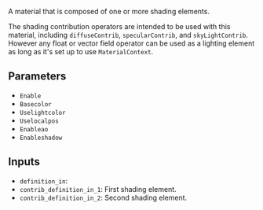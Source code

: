 A material that is composed of one or more shading elements.

The shading contribution operators are intended to be used with this material,
including `diffuseContrib`, `specularContrib`, and `skyLightContrib`.
However any float or vector field operator can be used as a lighting element as long
as it's set up to use `MaterialContext`.

## Parameters

* `Enable`
* `Basecolor`
* `Uselightcolor`
* `Uselocalpos`
* `Enableao`
* `Enableshadow`

## Inputs

* `definition_in`: 
* `contrib_definition_in_1`: First shading element.
* `contrib_definition_in_2`: Second shading element.